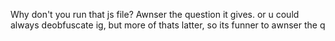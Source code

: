 Why don't you run that js file?
Awnser the question it gives.
or u could always deobfuscate ig, but more of thats latter, so its funner to awnser the q
